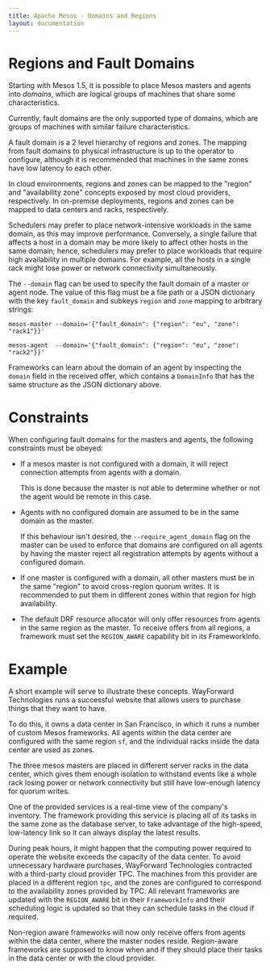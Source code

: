 ```yaml
---
title: Apache Mesos - Domains and Regions
layout: documentation
---
```


# Regions and Fault Domains

Starting with Mesos 1.5, it is possible to place Mesos masters and agents into
*domains*, which are logical groups of machines that share some characteristics.

Currently, fault domains are the only supported type of domains, which are
groups of machines with similar failure characteristics.

A fault domain is a 2 level hierarchy of regions and zones. The mapping from
fault domains to physical infrastructure is up to the operator to configure,
although it is recommended that machines in the same zones have low latency to
each other.

In cloud environments, regions and zones can be mapped to the "region" and
"availability zone" concepts exposed by most cloud providers, respectively.
In on-premise deployments, regions and zones can be mapped to data centers and
racks, respectively.

Schedulers may prefer to place network-intensive workloads in the same domain,
as this may improve performance. Conversely, a single failure that affects a
host in a domain may be more likely to affect other hosts in the same domain;
hence, schedulers may prefer to place workloads that require high availability
in multiple domains. For example, all the hosts in a single rack might lose
power or network connectivity simultaneously.

The `--domain` flag can be used to specify the fault domain of a master or
agent node. The value of this flag must be a file path or a JSON dictionary
with the key `fault_domain` and subkeys `region` and `zone` mapping to
arbitrary strings:

    mesos-master --domain='{"fault_domain": {"region": "eu", "zone": "rack1"}}'

    mesos-agent  --domain='{"fault_domain": {"region": "eu", "zone": "rack2"}}'

Frameworks can learn about the domain of an agent by inspecting the `domain`
field in the received offer, which contains a `DomainInfo` that has the
same structure as the JSON dictionary above.


# Constraints

When configuring fault domains for the masters and agents, the following
constraints must be obeyed:

 * If a mesos master is not configured with a domain, it will reject connection
   attempts from agents with a domain.

   This is done because the master is not able to determine whether or not the
   agent would be remote in this case.

 * Agents with no configured domain are assumed to be in the same domain as the
   master.

   If this behaviour isn't desired, the `--require_agent_domain` flag on the
   master can be used to enforce that domains are configured on all agents by
   having the master reject all registration attempts by agents without a
   configured domain.

 * If one master is configured with a domain, all other masters must be in the
   same "region" to avoid cross-region quorum writes. It is recommended to put
   them in different zones within that region for high availability.

 * The default DRF resource allocator will only offer resources from agents in
   the same region as the master. To receive offers from all regions, a
   framework must set the `REGION_AWARE` capability bit in its FrameworkInfo.


# Example

A short example will serve to illustrate these concepts. WayForward Technologies
runs a successful website that allows users to purchase things that they want
to have.

To do this, it owns a data center in San Francisco, in which it runs a number of
custom Mesos frameworks. All agents within the data center are configured with
the same region `sf`, and the individual racks inside the data center are used
as zones.

The three mesos masters are placed in different server racks in the data center,
which gives them enough isolation to withstand events like a whole rack losing
power or network connectivity but still have low-enough latency for
quorum writes.

One of the provided services is a real-time view of the company's inventory.
The framework providing this service is placing all of its tasks in the same
zone as the database server, to take advantage of the high-speed, low-latency
link so it can always display the latest results.

During peak hours, it might happen that the computing power required to operate
the website exceeds the capacity of the data center. To avoid unnecessary
hardware purchases, WayForward Technologies contracted with a third-party cloud
provider TPC. The machines from this provider are placed in a different
region `tpc`, and the zones are configured to correspond to the availability
zones provided by TPC. All relevant frameworks are updated with the
`REGION_AWARE` bit in their `FrameworkInfo` and their scheduling logic is
updated so that they can schedule tasks in the cloud if required.

Non-region aware frameworks will now only receive offers from agents within
the data center, where the master nodes reside. Region-aware frameworks are
supposed to know when and if they should place their tasks in the data center
or with the cloud provider.